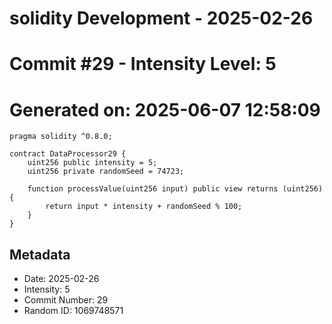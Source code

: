 ﻿# solidity Development - 2025-02-26
# Commit #29 - Intensity Level: 5
# Generated on: 2025-06-07 12:58:09
```solidity
pragma solidity ^0.8.0;

contract DataProcessor29 {
    uint256 public intensity = 5;
    uint256 private randomSeed = 74723;

    function processValue(uint256 input) public view returns (uint256) {
        return input * intensity + randomSeed % 100;
    }
}
```
## Metadata
- Date: 2025-02-26
- Intensity: 5
- Commit Number: 29
- Random ID: 1069748571
